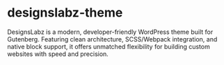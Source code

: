 # designslabz-theme
DesignsLabz is a modern, developer-friendly WordPress theme built for Gutenberg. Featuring clean architecture, SCSS/Webpack integration, and native block support, it offers unmatched flexibility for building custom websites with speed and precision.
